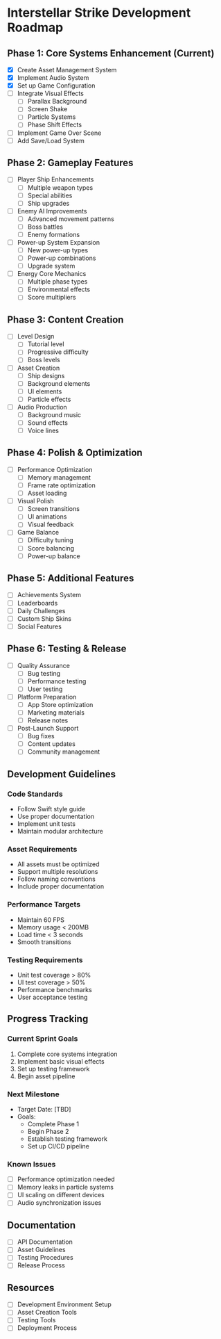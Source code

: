 # Interstellar Strike Development Roadmap

## Phase 1: Core Systems Enhancement (Current)
- [x] Create Asset Management System
- [x] Implement Audio System
- [x] Set up Game Configuration
- [ ] Integrate Visual Effects
  - [ ] Parallax Background
  - [ ] Screen Shake
  - [ ] Particle Systems
  - [ ] Phase Shift Effects
- [ ] Implement Game Over Scene
- [ ] Add Save/Load System

## Phase 2: Gameplay Features
- [ ] Player Ship Enhancements
  - [ ] Multiple weapon types
  - [ ] Special abilities
  - [ ] Ship upgrades
- [ ] Enemy AI Improvements
  - [ ] Advanced movement patterns
  - [ ] Boss battles
  - [ ] Enemy formations
- [ ] Power-up System Expansion
  - [ ] New power-up types
  - [ ] Power-up combinations
  - [ ] Upgrade system
- [ ] Energy Core Mechanics
  - [ ] Multiple phase types
  - [ ] Environmental effects
  - [ ] Score multipliers

## Phase 3: Content Creation
- [ ] Level Design
  - [ ] Tutorial level
  - [ ] Progressive difficulty
  - [ ] Boss levels
- [ ] Asset Creation
  - [ ] Ship designs
  - [ ] Background elements
  - [ ] UI elements
  - [ ] Particle effects
- [ ] Audio Production
  - [ ] Background music
  - [ ] Sound effects
  - [ ] Voice lines

## Phase 4: Polish & Optimization
- [ ] Performance Optimization
  - [ ] Memory management
  - [ ] Frame rate optimization
  - [ ] Asset loading
- [ ] Visual Polish
  - [ ] Screen transitions
  - [ ] UI animations
  - [ ] Visual feedback
- [ ] Game Balance
  - [ ] Difficulty tuning
  - [ ] Score balancing
  - [ ] Power-up balance

## Phase 5: Additional Features
- [ ] Achievements System
- [ ] Leaderboards
- [ ] Daily Challenges
- [ ] Custom Ship Skins
- [ ] Social Features

## Phase 6: Testing & Release
- [ ] Quality Assurance
  - [ ] Bug testing
  - [ ] Performance testing
  - [ ] User testing
- [ ] Platform Preparation
  - [ ] App Store optimization
  - [ ] Marketing materials
  - [ ] Release notes
- [ ] Post-Launch Support
  - [ ] Bug fixes
  - [ ] Content updates
  - [ ] Community management

## Development Guidelines

### Code Standards
- Follow Swift style guide
- Use proper documentation
- Implement unit tests
- Maintain modular architecture

### Asset Requirements
- All assets must be optimized
- Support multiple resolutions
- Follow naming conventions
- Include proper documentation

### Performance Targets
- Maintain 60 FPS
- Memory usage < 200MB
- Load time < 3 seconds
- Smooth transitions

### Testing Requirements
- Unit test coverage > 80%
- UI test coverage > 50%
- Performance benchmarks
- User acceptance testing

## Progress Tracking

### Current Sprint Goals
1. Complete core systems integration
2. Implement basic visual effects
3. Set up testing framework
4. Begin asset pipeline

### Next Milestone
- Target Date: [TBD]
- Goals:
  - Complete Phase 1
  - Begin Phase 2
  - Establish testing framework
  - Set up CI/CD pipeline

### Known Issues
- [ ] Performance optimization needed
- [ ] Memory leaks in particle systems
- [ ] UI scaling on different devices
- [ ] Audio synchronization issues

## Documentation
- [ ] API Documentation
- [ ] Asset Guidelines
- [ ] Testing Procedures
- [ ] Release Process

## Resources
- [ ] Development Environment Setup
- [ ] Asset Creation Tools
- [ ] Testing Tools
- [ ] Deployment Process 